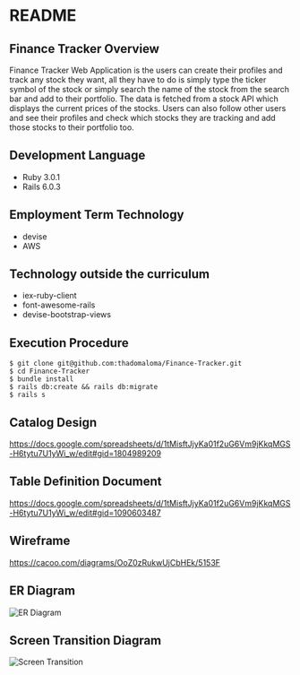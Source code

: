 # README

## Finance Tracker Overview

Finance Tracker Web Application is the users can create their profiles and track any stock they want, all they have to do is simply type the ticker symbol of the stock or simply search the name of the stock from the search bar and add to their portfolio. The data is fetched from a stock API which displays the current prices of the stocks. Users can also follow other users and see their profiles and check which stocks they are tracking and add those stocks to their portfolio too.									

## Development Language

* Ruby 3.0.1
* Rails 6.0.3

## Employment Term Technology

* devise
* AWS

## Technology outside the curriculum

* iex-ruby-client
* font-awesome-rails
* devise-bootstrap-views

## Execution Procedure

```
$ git clone git@github.com:thadomaloma/Finance-Tracker.git
$ cd Finance-Tracker
$ bundle install
$ rails db:create && rails db:migrate
$ rails s
```

## Catalog Design

https://docs.google.com/spreadsheets/d/1tMisftJjyKa01f2uG6Vm9jKkqMGS-H6tytu7U1yWi_w/edit#gid=1804989209

## Table Definition Document

https://docs.google.com/spreadsheets/d/1tMisftJjyKa01f2uG6Vm9jKkqMGS-H6tytu7U1yWi_w/edit#gid=1090603487

## Wireframe

https://cacoo.com/diagrams/OoZ0zRukwUjCbHEk/5153F


## ER Diagram

![ER Diagram](https://user-images.githubusercontent.com/34126458/172381658-47663155-f07f-4918-9182-3b6f942edaab.jpg)

## Screen Transition Diagram

![Screen Transition](https://user-images.githubusercontent.com/34126458/172381736-2e6b3e15-71cd-48f5-bba8-d864f1d4580e.png)
